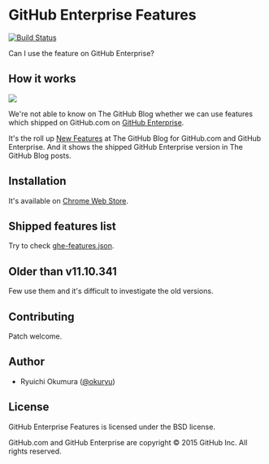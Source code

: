 # GitHub Enterprise Features

[![Build Status][build-badge]][build-status]

Can I use the feature on GitHub Enterprise?

## How it works

![](https://cloud.githubusercontent.com/assets/34588/8905664/1566471a-34a3-11e5-848e-9c5aef5662db.png)

We're not able to know on The GitHub Blog whether we can use features which shipped on GitHub.com
on [GitHub Enterprise][github-enterprise].

It's the roll up [New Features][blog] at The GitHub Blog for GitHub.com and GitHub Enterprise. And
it shows the shipped GitHub Enterprise version in The GitHub Blog posts.

## Installation

It's available on [Chrome Web Store][webstore].

## Shipped features list

Try to check [ghe-features.json](ghe-features.json).

## Older than v11.10.341

Few use them and it's difficult to investigate the old versions.

## Contributing

Patch welcome.

## Author

* Ryuichi Okumura ([@okuryu])

## License

GitHub Enterprise Features is licensed under the BSD license.

GitHub.com and GitHub Enterprise are copyright © 2015 GitHub Inc. All rights reserved.

[build-badge]: https://travis-ci.org/okuryu/ghe-features.svg
[build-status]: https://travis-ci.org/okuryu/ghe-features
[github-enterprise]: https://enterprise.github.com/
[blog]: https://github.com/blog/category/ship
[webstore]: https://chrome.google.com/webstore/detail/github-enterprise-feature/cbdlnakdcjogajdgffbkodkhplllfbcn
[@okuryu]: https://github.com/okuryu
